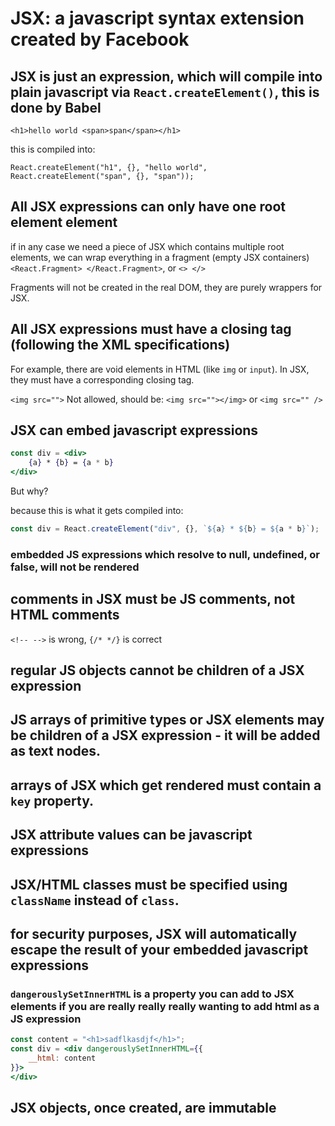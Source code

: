 # JSX: a javascript syntax extension created by Facebook

## JSX is just an expression, which will compile into plain javascript via `React.createElement()`, this is done by Babel

`<h1>hello world <span>span</span></h1>`

this is compiled into:

`React.createElement("h1", {}, "hello world", React.createElement("span", {}, "span"));`

## All JSX expressions can only have one root element element

if in any case we need a piece of JSX which contains multiple root elements, we can wrap everything in a fragment (empty JSX containers) `<React.Fragment> </React.Fragment>`, or `<> </>`

Fragments will not be created in the real DOM, they are purely wrappers for JSX.

## All JSX expressions must have a closing tag (following the XML specifications)

For example, there are void elements in HTML (like `img` or `input`). In JSX, they must have a corresponding closing tag.

`<img src="">` Not allowed, should be: `<img src=""></img>` or `<img src="" />`

## JSX can embed javascript expressions

```jsx
const div = <div>
    {a} * {b} = {a * b}
</div>
```

But why?

because this is what it gets compiled into:

```js
const div = React.createElement("div", {}, `${a} * ${b} = ${a * b}`);
```

### embedded JS expressions which resolve to null, undefined, or false, will not be rendered

## comments in JSX must be JS comments, not HTML comments

`<!-- -->` is wrong, `{/* */}` is correct

## regular JS objects cannot be children of a JSX expression

## JS arrays of primitive types or JSX elements may be children of a JSX expression - it will be added as text nodes.

## arrays of JSX which get rendered must contain a `key` property.

## JSX attribute values can be javascript expressions

## JSX/HTML classes must be specified using `className` instead of `class`.

## for security purposes, JSX will automatically escape the result of your embedded javascript expressions

### `dangerouslySetInnerHTML` is a property you can add to JSX elements if you are really really really wanting to add html as a JS expression

```jsx
const content = "<h1>sadflkasdjf</h1>";
const div = <div dangerouslySetInnerHTML={{
    __html: content
}}>
</div>
```

## JSX objects, once created, are immutable
